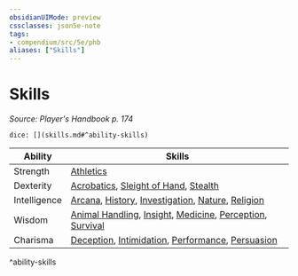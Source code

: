 ```yaml
---
obsidianUIMode: preview
cssclasses: json5e-note
tags:
- compendium/src/5e/phb
aliases: ["Skills"]
---
```

# Skills
*Source: Player's Handbook p. 174* 

`dice: [](skills.md#^ability-skills)`

| Ability | Skills |
|---------|--------|
| Strength | [Athletics](_skills.md#Athletics) |
| Dexterity | [Acrobatics](_skills.md#Acrobatics), [Sleight of Hand](_skills.md#Sleight%20of%20Hand), [Stealth](_skills.md#Stealth) |
| Intelligence | [Arcana](_skills.md#Arcana), [History](_skills.md#History), [Investigation](_skills.md#Investigation), [Nature](_skills.md#Nature), [Religion](_skills.md#Religion) |
| Wisdom | [Animal Handling](_skills.md#Animal%20Handling), [Insight](_skills.md#Insight), [Medicine](_skills.md#Medicine), [Perception](_skills.md#Perception), [Survival](_skills.md#Survival) |
| Charisma | [Deception](_skills.md#Deception), [Intimidation](_skills.md#Intimidation), [Performance](_skills.md#Performance), [Persuasion](_skills.md#Persuasion) |
^ability-skills